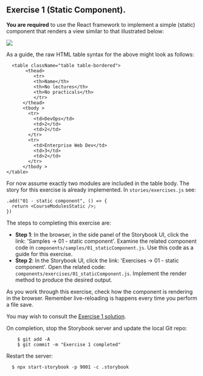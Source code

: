 ## Exercise 1 (Static Component).

__You are required__ to use the React framework to implement a simple (static) component that renders a view similar to that illustrated below:

![][exercise1]

As a guide, the raw HTML table syntax for the above might look as follows:

      <table className="table table-bordered">
           <thead>
              <tr>
              <th>Name</th>
              <th>No lectures</th>
              <th>No practicals</th>
              </tr>
          </thead>
          <tbody >
            <tr>
              <td>DevOps</td>
              <td>2</td>
              <td>2</td>
            </tr>
            <tr>
              <td>Enterprise Web Dev</td>
              <td>3</td>
              <td>2</td>
            </tr>
          </tbody >
    </table>

For now assume exactly two modules are included in the table body. The story for this exercise is already implemented. In `stories/exercises.js` see:

    .add("01 - static component", () => {
      return <CourseModulesStatic />;
    })

The steps to completing this exercise are:

+ __Step 1__: In the browser, in the side panel of the Storybook UI, click the link: 'Samples -> 01 - static component'. Examine the related component code in `components/samples/01_staticComponent.js`. Use this code as a guide for this exercise.
+ __Step 2__: In the Storybook UI, click the link: 'Exercises -> 01 - static component'. Open the related code:  `components/exercises/01_staticComponent.js`. Implement the render method to produce the desired output. 

As you work through this exercise, check how the component is rendering in the browser. Remember live-reloading is happens every time you perform a file save. 

You may wish to consult the [Exercise 1 solution][solutions].

On completion, stop the Storybook server and update the local Git repo:

        $ git add -A
        $ git commit -m "Exercise 1 completed"

Restart the server:

      $ npx start-storybook -p 9001 -c .storybook

[exercise1]: ./img/exercise1.png      
[solutions]: https://tutors-design.netlify.com/lab/wad2-2019-wit.netlify.com/topic02/book-1/Solutions
